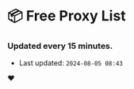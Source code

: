 # :package: Free Proxy List
### Updated every 15 minutes.

- Last updated: `2024-08-05 08:43`

:heart:

